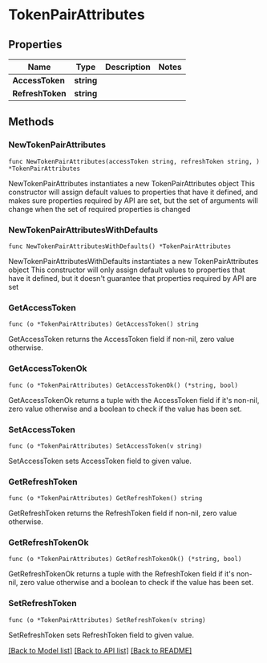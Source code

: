 # TokenPairAttributes

## Properties

Name | Type | Description | Notes
------------ | ------------- | ------------- | -------------
**AccessToken** | **string** |  | 
**RefreshToken** | **string** |  | 

## Methods

### NewTokenPairAttributes

`func NewTokenPairAttributes(accessToken string, refreshToken string, ) *TokenPairAttributes`

NewTokenPairAttributes instantiates a new TokenPairAttributes object
This constructor will assign default values to properties that have it defined,
and makes sure properties required by API are set, but the set of arguments
will change when the set of required properties is changed

### NewTokenPairAttributesWithDefaults

`func NewTokenPairAttributesWithDefaults() *TokenPairAttributes`

NewTokenPairAttributesWithDefaults instantiates a new TokenPairAttributes object
This constructor will only assign default values to properties that have it defined,
but it doesn't guarantee that properties required by API are set

### GetAccessToken

`func (o *TokenPairAttributes) GetAccessToken() string`

GetAccessToken returns the AccessToken field if non-nil, zero value otherwise.

### GetAccessTokenOk

`func (o *TokenPairAttributes) GetAccessTokenOk() (*string, bool)`

GetAccessTokenOk returns a tuple with the AccessToken field if it's non-nil, zero value otherwise
and a boolean to check if the value has been set.

### SetAccessToken

`func (o *TokenPairAttributes) SetAccessToken(v string)`

SetAccessToken sets AccessToken field to given value.


### GetRefreshToken

`func (o *TokenPairAttributes) GetRefreshToken() string`

GetRefreshToken returns the RefreshToken field if non-nil, zero value otherwise.

### GetRefreshTokenOk

`func (o *TokenPairAttributes) GetRefreshTokenOk() (*string, bool)`

GetRefreshTokenOk returns a tuple with the RefreshToken field if it's non-nil, zero value otherwise
and a boolean to check if the value has been set.

### SetRefreshToken

`func (o *TokenPairAttributes) SetRefreshToken(v string)`

SetRefreshToken sets RefreshToken field to given value.



[[Back to Model list]](../README.md#documentation-for-models) [[Back to API list]](../README.md#documentation-for-api-endpoints) [[Back to README]](../README.md)


